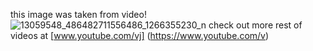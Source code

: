 this image was taken from video!
![13059548_486482711556486_1266355230_n](https://user-images.githubusercontent.com/99128901/153551506-66795b07-14b4-49d1-9f40-109faaddb034.jpg)
check out more rest of videos at [www.youtube.com/vj] (https://www.youtube.com/v)
